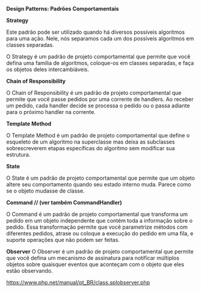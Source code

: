 **Design Patterns: Padrões Comportamentais**


**Strategy**

Este padrão pode ser utilizado quando há diversos possíveis algoritmos para uma ação. Nele, nós separamos cada um dos possíveis algoritmos em classes separadas.

O Strategy é um padrão de projeto comportamental que permite que você defina uma família de algoritmos, coloque-os em classes separadas, e faça os objetos deles intercambiáveis.


**Chain of Responsibility**

O Chain of Responsibility é um padrão de projeto comportamental que permite que você passe pedidos por uma corrente de handlers. Ao receber um pedido, cada handler decide se processa o pedido ou o passa adiante para o próximo handler na corrente.


**Template Method**

O Template Method é um padrão de projeto comportamental que define o esqueleto de um algoritmo na superclasse mas deixa as subclasses sobrescreverem etapas específicas do algoritmo sem modificar sua estrutura.


**State**

O State é um padrão de projeto comportamental que permite que um objeto altere seu comportamento quando seu estado interno muda. Parece como se o objeto mudasse de classe.


**Command // (ver também CommandHandler)**

O Command é um padrão de projeto comportamental que transforma um pedido em um objeto independente que contém toda a informação sobre o pedido. Essa transformação permite que você parametrize métodos com diferentes pedidos, atrase ou coloque a execução do pedido em uma fila, e suporte operações que não podem ser feitas.


**Observer**
O Observer é um padrão de projeto comportamental que permite que você defina um mecanismo de assinatura para notificar múltiplos objetos sobre quaisquer eventos que aconteçam com o objeto que eles estão observando.

https://www.php.net/manual/pt_BR/class.splobserver.php